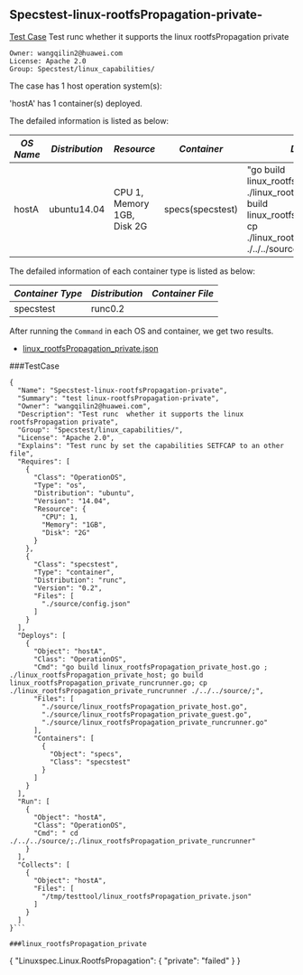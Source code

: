 ## Specstest-linux-rootfsPropagation-private-
[Test Case](#testcase) Test runc  whether it supports the linux rootfsPropagation private

```
Owner: wangqilin2@huawei.com
License: Apache 2.0
Group: Specstest/linux_capabilities/
```

The case has 1 host operation system(s):

'hostA' has 1 container(s) deployed.

The defailed information is listed as below:

| *OS Name* | *Distribution* | *Resource* | *Container*| *Deploy/Testing Command* |
| -------| ------ | --------- | -------- | --------|
|hostA|ubuntu14.04|CPU 1, Memory 1GB, Disk 2G|specs(specstest)|"go build linux_rootfsPropagation_private_host.go ; ./linux_rootfsPropagation_private_host; go build linux_rootfsPropagation_private_runcrunner.go; cp ./linux_rootfsPropagation_private_runcrunner ./../../source/;"|

The defailed information of each container type is listed as below:

| *Container Type* | *Distribution* | *Container File* |
| -------| ------ | ------- |
|specstest|runc0.2| |

After running the `Command` in each OS and container, we get two results.

* [linux_rootfsPropagation_private.json](#linux_rootfsPropagation_private) 


###TestCase
```
{
  "Name": "Specstest-linux-rootfsPropagation-private",
  "Summary": "test linux-rootfsPropagation-private",
  "Owner": "wangqilin2@huawei.com",
  "Description": "Test runc  whether it supports the linux rootfsPropagation private",
  "Group": "Specstest/linux_capabilities/",
  "License": "Apache 2.0",
  "Explains": "Test runc by set the capabilities SETFCAP to an other file",
  "Requires": [
    {
      "Class": "OperationOS",
      "Type": "os",
      "Distribution": "ubuntu",
      "Version": "14.04",
      "Resource": {
        "CPU": 1,
        "Memory": "1GB",
        "Disk": "2G"
      }
    },
    {
      "Class": "specstest",
      "Type": "container",
      "Distribution": "runc",
      "Version": "0.2",
      "Files": [
        "./source/config.json"
      ]
    }
  ],
  "Deploys": [
    {
      "Object": "hostA",
      "Class": "OperationOS",
      "Cmd": "go build linux_rootfsPropagation_private_host.go ; ./linux_rootfsPropagation_private_host; go build linux_rootfsPropagation_private_runcrunner.go; cp ./linux_rootfsPropagation_private_runcrunner ./../../source/;",
      "Files": [
        "./source/linux_rootfsPropagation_private_host.go",
        "./source/linux_rootfsPropagation_private_guest.go",
        "./source/linux_rootfsPropagation_private_runcrunner.go"
      ],
      "Containers": [
        {
          "Object": "specs",
          "Class": "specstest"
        }
      ]
    }
  ],
  "Run": [
    {
      "Object": "hostA",
      "Class": "OperationOS",
      "Cmd": " cd  ./../../source/;./linux_rootfsPropagation_private_runcrunner"
    }
  ],
  "Collects": [
    {
      "Object": "hostA",
      "Files": [
        "/tmp/testtool/linux_rootfsPropagation_private.json"
      ]
    }
  ]
}```

###linux_rootfsPropagation_private
```
{
  "Linuxspec.Linux.RootfsPropagation": {
    "private": "failed"
  }
}
```


